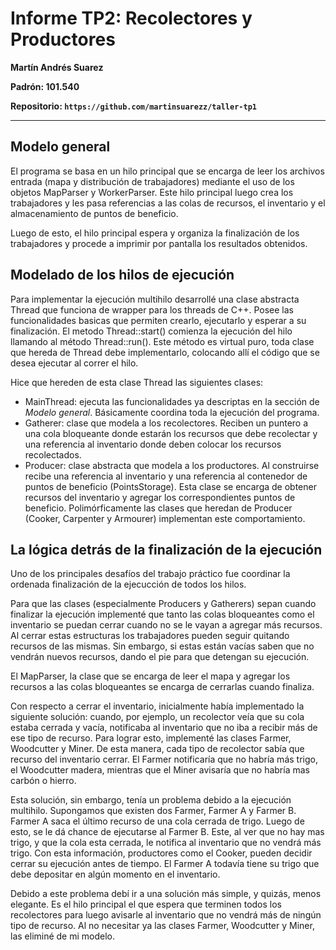 # Informe TP2: Recolectores y Productores

**Martín Andrés Suarez**

**Padrón: 101.540**

**Repositorio: `https://github.com/martinsuarezz/taller-tp1`**

--------------

## Modelo general

El programa se basa en un hilo principal que se encarga de leer los archivos
entrada (mapa y distribución de trabajadores) mediante el uso de los objetos
MapParser y WorkerParser. Este hilo principal luego crea los trabajadores y
les pasa referencias a las colas de recursos, el inventario y el
almacenamiento de puntos de beneficio.

Luego de esto, el hilo principal espera y organiza la finalización de los
trabajadores y procede a imprimir por pantalla los resultados obtenidos.

## Modelado de los hilos de ejecución

Para implementar la ejecución multihilo desarrollé una clase abstracta
Thread que funciona de wrapper para los threads de C++. Posee las
funcionalidades basicas que permiten crearlo, ejecutarlo y esperar a su
finalización. El metodo Thread::start() comienza la ejecución del hilo
llamando al método Thread::run(). Este método es virtual puro, toda clase
que hereda de Thread debe implementarlo, colocando allí el código que se
desea ejecutar al correr el hilo.

Hice que hereden de esta clase Thread las siguientes clases:

* MainThread: ejecuta las funcionalidades ya descriptas en la sección de
_Modelo general_. Básicamente coordina toda la ejecución del programa.
* Gatherer: clase que modela a los recolectores. Reciben un puntero a una
cola bloqueante donde estarán los recursos que debe recolectar y una
referencia al inventario donde deben colocar los recursos recolectados.
* Producer: clase abstracta que modela a los productores. Al construirse
recibe una referencia al inventario y una referencia al contenedor de puntos
de beneficio (PointsStorage). Esta clase se encarga de obtener recursos
del inventario y agregar los correspondientes puntos de beneficio.
Polimórficamente las clases que heredan de Producer (Cooker, Carpenter y
Armourer) implementan este comportamiento.

## La lógica detrás de la finalización de la ejecución

Uno de los principales desafíos del trabajo práctico fue coordinar
la ordenada finalización de la ejecucción de todos los hilos.

Para que las clases (especialmente Producers y Gatherers) sepan cuando
finalizar la ejecución implementé que tanto las colas bloqueantes como
el inventario se puedan cerrar cuando no se le vayan a agregar más
recursos. Al cerrar estas estructuras los trabajadores
pueden seguir quitando recursos de las mismas. Sin embargo, si estas
están vacías saben que no vendrán nuevos recursos, dando el pie para que
detengan su ejecución.

El MapParser, la clase que se encarga de leer el mapa y agregar los
recursos a las colas bloqueantes se encarga de cerrarlas cuando finaliza.

Con respecto a cerrar el inventario, inicialmente había implementado la
siguiente solución: cuando, por ejemplo, un recolector veía que su cola
estaba cerrada y vacía, notificaba al inventario que no iba a recibir
más de ese tipo de recurso. Para lograr esto, implementé las clases
Farmer, Woodcutter y Miner. De esta manera, cada tipo de recolector
sabía que recurso del inventario cerrar. El Farmer notificaría que no
habría más trigo, el Woodcutter madera, mientras que el Miner avisaría
que no habría mas carbón o hierro.

Esta solución, sin embargo, tenía un problema debido a la ejecución
multihilo. Supongamos que existen dos Farmer, Farmer A y Farmer B.
Farmer A saca el último recurso de una cola cerrada de trigo. Luego
de esto, se le dá chance de ejecutarse al Farmer B. Este, al ver que
no hay mas trigo, y que la cola esta cerrada, le notifica al inventario
que no vendrá más trigo. Con esta información, productores como el
Cooker, pueden decidir cerrar su ejecución antes de tiempo.
El Farmer A todavía tiene su trigo que debe depositar en algún momento
en el inventario.

Debido a este problema debí ir a una solución más simple, y quizás,
menos elegante. Es el hilo principal el que espera que terminen todos
los recolectores para luego avisarle al inventario que no vendrá
más de ningún tipo de recurso. Al no necesitar ya las clases Farmer,
Woodcutter y Miner, las eliminé de mi modelo.
